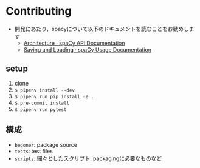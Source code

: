 # Contributing

- 開発にあたり，spacyについて以下のドキュメントを読むことをお勧めします
    - [Architecture · spaCy API Documentation](https://spacy.io/api)
    - [Saving and Loading · spaCy Usage Documentation](https://spacy.io/usage/saving-loading)

## setup

1. clone
2. `$ pipenv install --dev`
3. `$ pipenv run pip install -e .`
4. `$ pre-commit install`
5. `$ pipenv run pytest`

## 構成

- `bedoner`: package source
- `tests`: test files
- `scripts`: 細々としたスクリプト. packagingに必要なものなど

